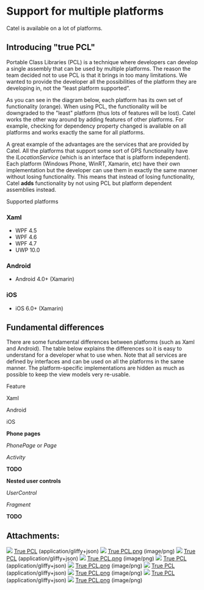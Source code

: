 # Support for multiple platforms

Catel is available on a lot of platforms.

## Introducing "true PCL"

Portable Class Libraries (PCL) is a technique where developers can develop a single assembly that can be used by multiple platforms. The reason the team decided not to use PCL is that it brings in too many limitations. We wanted to provide the developer all the possibilities of the platform they are developing in, not the “least platform supported”.

As you can see in the diagram below, each platform has its own set of functionality (orange). When using PCL, the functionality will be downgraded to the "least" platform (thus lots of features will be lost). Catel works the other way around by adding features of other platforms. For example, checking for dependency property changed is available on all platforms and works exactly the same for all platforms.

A great example of the advantages are the services that are provided by Catel. All the platforms that support some sort of GPS functionality have the *ILocationService* (which is an interface that is platform independent). Each platform (Windows Phone, WinRT, Xamarin, etc) have their own implementation but the developer can use them in exactly the same manner without losing functionality. This means that instead of losing functionality, Catel **adds** functionality by not using PCL but platform dependent assemblies instead.

Supported platforms

### Xaml

-   WPF 4.5
-   WPF 4.6
-   WPF 4.7
-   UWP 10.0

### Android

-   Android 4.0+ (Xamarin)

### iOS

-   iOS 6.0+ (Xamarin)

## Fundamental differences

There are some fundamental differences between platforms (such as Xaml and Android). The table below explains the differences so it is easy to understand for a developer what to use when. Note that all services are defined by interfaces and can be used on all the platforms in the same manner. The platform-specific implementations are hidden as much as possible to keep the view models very re-usable.

Feature

Xaml

Android

iOS

**Phone pages**

*PhonePage* or *Page*

*Activity*

**TODO**

**Nested user controls**

*UserControl*

*Fragment*

**TODO**

## Attachments:

![](images/icons/bullet_blue.gif) [True PCL](attachments/25329668/26509315) (application/gliffy+json)
 ![](images/icons/bullet_blue.gif) [True PCL.png](attachments/25329668/26509316.png) (image/png)
 ![](images/icons/bullet_blue.gif) [True PCL](attachments/25329668/26509317) (application/gliffy+json)
 ![](images/icons/bullet_blue.gif) [True PCL.png](attachments/25329668/26509318.png) (image/png)
 ![](images/icons/bullet_blue.gif) [True PCL](attachments/25329668/26509319) (application/gliffy+json)
 ![](images/icons/bullet_blue.gif) [True PCL.png](attachments/25329668/26509320.png) (image/png)
 ![](images/icons/bullet_blue.gif) [True PCL](attachments/25329668/26509321) (application/gliffy+json)
 ![](images/icons/bullet_blue.gif) [True PCL.png](attachments/25329668/26509322.png) (image/png)
 ![](images/icons/bullet_blue.gif) [True PCL](attachments/25329668/26509313) (application/gliffy+json)
 ![](images/icons/bullet_blue.gif) [True PCL.png](attachments/25329668/26509314.png) (image/png)

